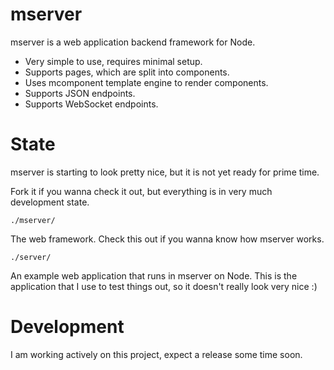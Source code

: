 mserver
=======

mserver is a web application backend framework for Node.

* Very simple to use, requires minimal setup.
* Supports pages, which are split into components.
* Uses mcomponent template engine to render components.
* Supports JSON endpoints.
* Supports WebSocket endpoints.

State
=====

mserver is starting to look pretty nice, but it is not yet ready for prime time.

Fork it if you wanna check it out, but everything is in very much development state.

	./mserver/

The web framework. Check this out if you wanna know how mserver works.

	./server/

An example web application that runs in mserver on Node.
This is the application that I use to test things out, so it doesn't really look very nice :)

Development
===========

I am working actively on this project, expect a release some time soon.

